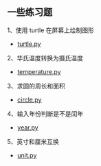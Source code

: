 ## 一些练习题

1、使用 turtle 在屏幕上绘制图形

- [turtle.py](https://github.com/Augustwuli/Python-Daily/blob/master/practice/turtle.py)

2、华氏温度转换为摄氏温度

- [temperature.py](https://github.com/Augustwuli/Python-Daily/blob/master/practice/temperature.py)

3、求圆的周长和面积

- [circle.py](https://github.com/Augustwuli/Python-Daily/blob/master/practice/circle.py)

4、输入年份判断是不是闰年

- [year.py](https://github.com/Augustwuli/Python-Daily/blob/master/practice/year.py)


5、英寸和厘米互换

- [unit.py](https://github.com/Augustwuli/Python-Daily/blob/master/practice/unit.py)